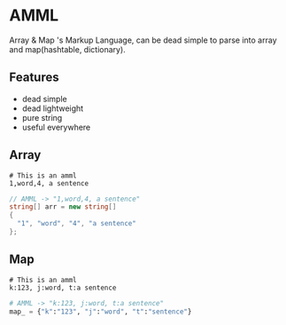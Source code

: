 # AMML
Array &amp; Map 's Markup Language, can be dead simple to parse into array and map(hashtable, dictionary).

## Features

- dead simple
- dead lightweight
- pure string
- useful everywhere

## Array

```
# This is an amml
1,word,4, a sentence
```

```csharp
// AMML -> "1,word,4, a sentence"
string[] arr = new string[]
{
  "1", "word", "4", "a sentence"
};
```

## Map
```
# This is an amml
k:123, j:word, t:a sentence
```

```python
# AMML -> "k:123, j:word, t:a sentence"
map_ = {"k":"123", "j":"word", "t":"sentence"}
```
